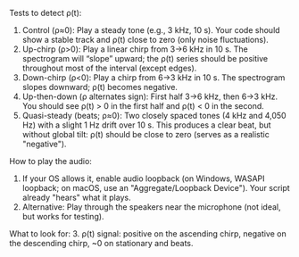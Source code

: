 Tests to detect ρ(t):
1. Control (ρ≈0): Play a steady tone (e.g., 3 kHz, 10 s). Your code should show a stable track and ρ(t) close to zero (only noise fluctuations).
2. Up-chirp (ρ>0): Play a linear chirp from 3→6 kHz in 10 s. The spectrogram will “slope” upward; the ρ(t) series should be positive throughout most of the interval (except edges).
3. Down-chirp (ρ<0): Play a chirp from 6→3 kHz in 10 s. The spectrogram slopes downward; ρ(t) becomes negative.
4. Up-then-down (ρ alternates sign): First half 3→6 kHz, then 6→3 kHz. You should see ρ(t) > 0 in the first half and ρ(t) < 0 in the second.
5. Quasi-steady (beats; ρ≈0): Two closely spaced tones (4 kHz and 4,050 Hz) with a slight 1 Hz drift over 10 s. This produces a clear beat, but without global tilt: ρ(t) should be close to zero (serves as a realistic "negative").

How to play the audio:
1. If your OS allows it, enable audio loopback (on Windows, WASAPI loopback; on macOS, use an "Aggregate/Loopback Device"). Your script already "hears" what it plays.
2. Alternative: Play through the speakers near the microphone (not ideal, but works for testing).

What to look for:
3. ρ(t) signal: positive on the ascending chirp, negative on the descending chirp, ~0 on stationary and beats.
